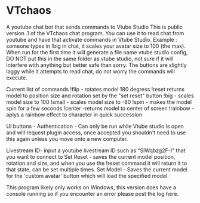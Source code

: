 # VTchaos
A youtube chat bot that sends commands to Vtube Studio
This is public version .1 of the VTchaos chat program. You can use it to read chat from youtube and have that activate commands in Vtube Studio. Example : someone types in !big in chat, it scales your avatar size to 100 (the max). When run for the first time it will generate a file name vtube studio config, DO NOT put this in the same folder as vtube studio, not sure if it will interfere with anything but better safe than sorry. The buttons are slightly laggy while it attempts to read chat, do not worry the commands will execute.

Current list of commands
!flip - rotates model 180 degress
!reset returns model to position size and rotation set by the "set reset" button
!big - scales model size to 100
!small - scales model size to -80
!spin - makes the model spin for a few seconds
!center -returns model to center of screen
!rainbow - aplys a rainbow effect to character in quick succession

UI buttons - 
Authentication - Can only be run while Vtube studio is open and will request plugin access, once accepted you shouldn't need to use this again unless you move onto a new computer.

Livestream ID- input a youtube livestream ID such as "SlWqbzg2F-I" that you want to connect to
Set Reset - saves the current model position, rotation and size, and when you use the !reset command it will return it to that state, can be set multiple times.
Set Model - Saves the current model for the 'custom avatar' button which will load the specified model.

This program likely only works on Windows, this version does have a console running so if you encounter an error please post the log here.
